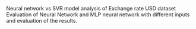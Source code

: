 Neural network vs SVR model analysis of Exchange rate USD dataset
Evaluation of Neural Network and MLP neural network with different inputs and evaluation of the results.
